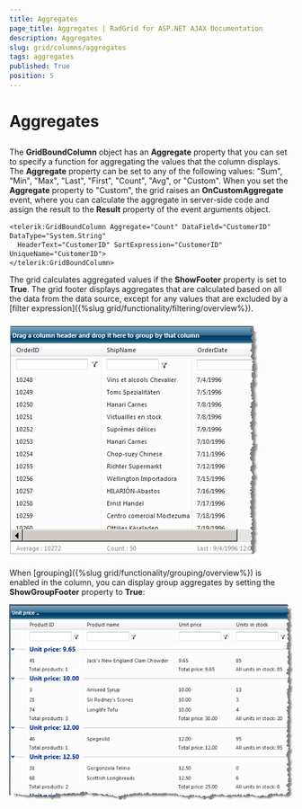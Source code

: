 ```yaml
---
title: Aggregates
page_title: Aggregates | RadGrid for ASP.NET AJAX Documentation
description: Aggregates
slug: grid/columns/aggregates
tags: aggregates
published: True
position: 5
---
```


# Aggregates



## 

The **GridBoundColumn** object has an **Aggregate** property that you can set to specify a function for aggregating the values that the column displays. The **Aggregate** property can be set to any of the following values: "Sum", "Min", "Max", "Last", "First", "Count", "Avg", or "Custom". When you set the **Aggregate** property to "Custom", the grid raises an **OnCustomAggregate** event, where you can calculate the aggregate in server-side code and assign the result to the **Result** property of the event arguments object.

````ASP.NET
<telerik:GridBoundColumn Aggregate="Count" DataField="CustomerID" DataType="System.String"
  HeaderText="CustomerID" SortExpression="CustomerID" UniqueName="CustomerID">
</telerik:GridBoundColumn>
````



The grid calculates aggregated values if the **ShowFooter** property is set to **True**. The grid footer displays aggregates that are calculated based on all the data from the data source, except for any values that are excluded by a [filter expression]({%slug grid/functionality/filtering/overview%}).

![](images/grd_Aggregates.png)



When [grouping]({%slug grid/functionality/grouping/overview%}) is enabled in the column, you can display group aggregates by setting the **ShowGroupFooter** property to **True**:

![](images/grd_GroupAggregates.png)


